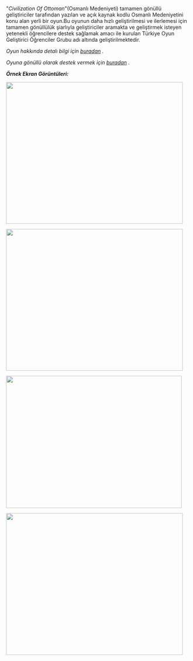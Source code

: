 <html><body><p>"<em>Civilization Of Ottoman</em>"(Osmanlı Medeniyeti) tamamen gönüllü geliştiriciler tarafından yazılan ve açık kaynak kodlu Osmanlı Medeniyetini konu alan yerli bir oyun.Bu oyunun daha hızlı geliştirilmesi ve ilerlemesi için tamamen gönüllülük şiarlıyla geliştiriciler aramakta ve geliştirmek isteyen yetenekli öğrencilere destek sağlamak amacı ile kurulan Türkiye Oyun Geliştirici Öğrenciler Grubu adı altında geliştirilmektedir.

<em>Oyun hakkında detalı bilgi için <a href="http://www.civilizationofottoman.com/Page/Hakkimizda.aspx">buradan</a> .</em>

<em>Oyuna gönüllü olarak destek vermek için <a href="http://www.civilizationofottoman.com/CareerForm.aspx">buradan</a> .</em>

<strong><em>Örnek Ekran Görüntüleri:</em></strong>

<a href="http://www.civilizationofottoman.com/forum/uploads/coo2menu.jpg"><img title="Civilization of Ottoman" src="http://www.civilizationofottoman.com/forum/uploads/coo2menu.jpg" alt="" width="483" height="386"></a>

<a href="http://photos-f.ak.fbcdn.net/hphotos-ak-snc3/hs107.snc3/15457_345597990206_690005206_9786263_4410305_n.jpg"><img class=" " title="Civilization of Ottoman II" src="http://photos-f.ak.fbcdn.net/hphotos-ak-snc3/hs107.snc3/15457_345597990206_690005206_9786263_4410305_n.jpg" alt="" width="483" height="386"></a>

<a href="http://friendfeed-media.com/e1cc0f44522c4930096b2c7d0400525b43cc4ef5"><img title="Civilization of Ottoman III" src="http://friendfeed-media.com/e1cc0f44522c4930096b2c7d0400525b43cc4ef5" alt="" width="480" height="360"></a>

<a href="http://friendfeed-media.com/12c1a9c8a6757f0b4b7eae36b615bd649a97f236"><img title="Civilization of Ottoman IV" src="http://friendfeed-media.com/12c1a9c8a6757f0b4b7eae36b615bd649a97f236" alt="" width="483" height="386"></a></p></body></html>